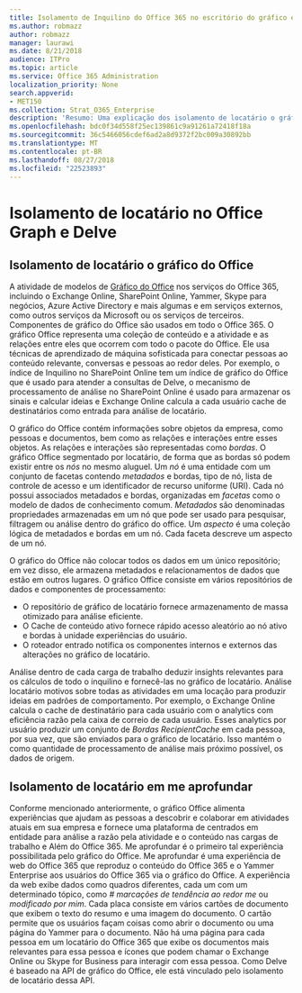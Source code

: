 ```yaml
---
title: Isolamento de Inquilino do Office 365 no escritório do gráfico e me aprofundar
ms.author: robmazz
author: robmazz
manager: laurawi
ms.date: 8/21/2018
audience: ITPro
ms.topic: article
ms.service: Office 365 Administration
localization_priority: None
search.appverid:
- MET150
ms.collection: Strat_O365_Enterprise
description: 'Resumo: Uma explicação dos isolamento de locatário o gráfico do Office e em Delve.'
ms.openlocfilehash: bdc0f34d558f25ec139861c9a91261a72418f18a
ms.sourcegitcommit: 36c5466056cdef6ad2a8d9372f2bc009a30892bb
ms.translationtype: MT
ms.contentlocale: pt-BR
ms.lasthandoff: 08/27/2018
ms.locfileid: "22523893"
---
```

# <a name="tenant-isolation-in-the-office-graph-and-delve"></a>Isolamento de locatário no Office Graph e Delve

## <a name="tenant-isolation-in-the-office-graph"></a>Isolamento de locatário o gráfico do Office
A atividade de modelos de [Gráfico do Office](https://dev.office.com/officegraph) nos serviços do Office 365, incluindo o Exchange Online, SharePoint Online, Yammer, Skype para negócios, Azure Active Directory e mais algumas e em serviços externos, como outros serviços da Microsoft ou os serviços de terceiros. Componentes de gráfico do Office são usados em todo o Office 365. O gráfico Office representa uma coleção de conteúdo e a atividade e as relações entre eles que ocorrem com todo o pacote do Office. Ele usa técnicas de aprendizado de máquina sofisticada para conectar pessoas ao conteúdo relevante, conversas e pessoas ao redor deles. Por exemplo, o índice de Inquilino no SharePoint Online tem um índice de gráfico do Office que é usado para atender a consultas de Delve, o mecanismo de processamento de análise no SharePoint Online é usado para armazenar os sinais e calcular ideias e Exchange Online calcula a cada usuário cache de destinatários como entrada para análise de locatário.

O gráfico do Office contém informações sobre objetos da empresa, como pessoas e documentos, bem como as relações e interações entre esses objetos. As relações e interações são representadas como *bordas*. O gráfico Office segmentado por locatário, de forma que as bordas só podem existir entre os *nós* no mesmo aluguel. Um *nó* é uma entidade com um conjunto de facetas contendo *metadados* e bordas, tipo de nó, lista de controle de acesso e um identificador de recurso uniforme (URI). Cada nó possui associados metadados e bordas, organizadas em *facetas* como o modelo de dados de conhecimento comum. *Metadados* são denominadas propriedades armazenadas em um nó que pode ser usado para pesquisar, filtragem ou análise dentro do gráfico do office. Um *aspecto* é uma coleção lógica de metadados e bordas em um nó. Cada faceta descreve um aspecto de um nó. 

O gráfico do Office não colocar todos os dados em um único repositório; em vez disso, ele armazena metadados e relacionamentos de dados que estão em outros lugares. O gráfico Office consiste em vários repositórios de dados e componentes de processamento:
- O repositório de gráfico de locatário fornece armazenamento de massa otimizado para análise eficiente.
- O Cache de conteúdo ativo fornece rápido acesso aleatório ao nó ativo e bordas à unidade experiências do usuário.
- O roteador entrado notifica os componentes internos e externos das alterações no gráfico de locatário.

Análise dentro de cada carga de trabalho deduzir insights relevantes para os cálculos de todo o inquilino e fornecê-las no gráfico de locatário. Análise locatário motivos sobre todas as atividades em uma locação para produzir ideias em padrões de comportamento. Por exemplo, o Exchange Online calcula o cache de destinatário para cada usuário com o analytics com eficiência razão pela caixa de correio de cada usuário. Esses analytics por usuário produzir um conjunto de *Bordas RecipientCache* em cada pessoa, por sua vez, que são enviados para o gráfico de locatário. Isso mantém o como quantidade de processamento de análise mais próximo possível, os dados de origem.

## <a name="tenant-isolation-in-delve"></a>Isolamento de locatário em me aprofundar
Conforme mencionado anteriormente, o gráfico Office alimenta experiências que ajudam as pessoas a descobrir e colaborar em atividades atuais em sua empresa e fornece uma plataforma de centrados em entidade para análise a razão pela atividade e o conteúdo nas cargas de trabalho e Além do Office 365. Me aprofundar é o primeiro tal experiência possibilitada pelo gráfico do Office. Me aprofundar é uma experiência de web do Office 365 que reproduz o conteúdo do Office 365 e o Yammer Enterprise aos usuários do Office 365 via o gráfico do Office. A experiência da web exibe dados como quadros diferentes, cada um com um determinado tópico, como *# marcações de tendência ao redor me* ou *modificado por mim*. Cada placa consiste em vários cartões de documento que exibem o texto do resumo e uma imagem do documento. O cartão permite que os usuários façam coisas como abrir o documento ou uma página do Yammer para o documento. Não há uma página para cada pessoa em um locatário do Office 365 que exibe os documentos mais relevantes para essa pessoa e ícones que podem chamar o Exchange Online ou Skype for Business para interagir com essa pessoa. Como Delve é baseado na API de gráfico do Office, ele está vinculado pelo isolamento de locatário dessa API.